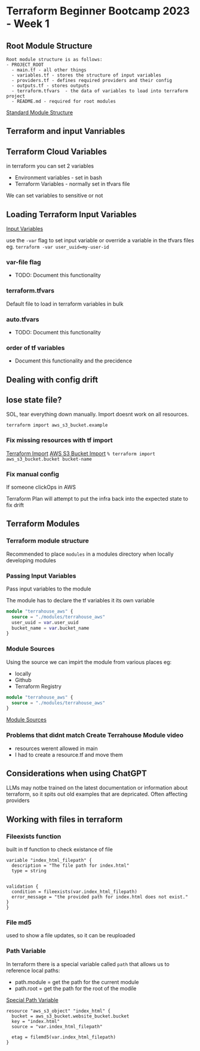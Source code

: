 # Terraform Beginner Bootcamp 2023 - Week 1

## Root Module Structure

```
Root module structure is as follows:
- PROJECT_ROOT
  - main.tf - all other things
  - variables.tf - stores the structure of input variables
  - providers.tf - defines required providers and their config
  - outputs.tf - stores outputs
  - terraform.tfvars  - the data of variables to load into terraform project
  - README.md - required for root modules
```
[Standard Module Structure](https://developer.hashicorp.com/terraform/language/modules/develop/structure)

## Terraform and input Vanriables
## Terraform Cloud Variables

in terraform you can set 2 variables
- Environment variables - set in bash
- Terraform Variables - normally set in tfvars file

We can set variables to sensitive or not

## Loading Terraform Input Variables

[Input Variables](https://developer.hashicorp.com/terraform/language/values/variables)

use the `-var` flag to set input variable or override a variable in the tfvars files eg. `terraform -var user_uuid=my-user-id`

### var-file flag

 - TODO: Document this functionality

 ### terraform.tfvars

 Default file to load in terraform variables in bulk

 ### auto.tfvars

 - TODO: Document this functionality

 ### order of tf variables

 - Document this functionality and the precidence

## Dealing with config drift

## lose state file? 
SOL, tear everything down manually.  Import doesnt work on all resources.

`terraform import aws_s3_bucket.example`

### Fix missing resources with tf import
[Terraform Import](https://developer.hashicorp.com/terraform/cli/import)
[AWS S3 Bucket Import](https://registry.terraform.io/providers/hashicorp/aws/latest/docs/resources/s3_bucket.html#import)
`% terraform import aws_s3_bucket.bucket bucket-name`

### Fix manual config

If someone clickOps in AWS

Terraform Plan will attempt to put the infra back into the expected state to fix drift

## Terraform Modules

### Terraform module structure
Recommended to place `modules` in a modules directory when locally developing modules

### Passing Input Variables
Pass input variables to the module

The module has to declare the tf variables it its own variable
```tf
module "terrahouse_aws" {
  source = "./modules/terrahouse_aws"
  user_uuid = var.user_uuid
  bucket_name = var.bucket_name
}
```

### Module Sources
Using the source we can impirt the module from various places eg:
- locally
- Github
- Terraform Registry

```tf
module "terrahouse_aws" {
  source = "./modules/terrahouse_aws"
}
```

[Module Sources](https://developer.hashicorp.com/terraform/language/modules/sources)

### Problems that didnt match Create Terrahouse Module video
- resources werent allowed in main
- I had to create a resource.tf and move them

## Considerations when using ChatGPT

LLMs may notbe trained on the latest documentation or information about terraform, so it spits out old examples that are depricated.  Often affecting providers

## Working with files in terraform

### Fileexists function

built in tf function to check existance of file
```
variable "index_html_filepath" {
  description = "The file path for index.html"
  type = string


validation {
  condition = fileexists(var.index_html_filepath)
  error_message = "the provided path for index.html does not exist."
}
}

```

### File md5
used to show a file updates, so it can be reuploaded

### Path Variable
In terraform there is a special variable called `path` that allows us to reference local paths:
- path.module = get the path for the current module 
- path.root = get the path for the root of the modile

[Special Path Variable](https://developer.hashicorp.com/terraform/language/expressions/references#filesystem-and-workspace-info)
``````
resource "aws_s3_object" "index_html" {
  bucket = aws_s3_bucket.website_bucket.bucket
  key = "index.html"
  source = "var.index_html_filepath"

  etag = filemd5(var.index_html_filepath)
}
``````